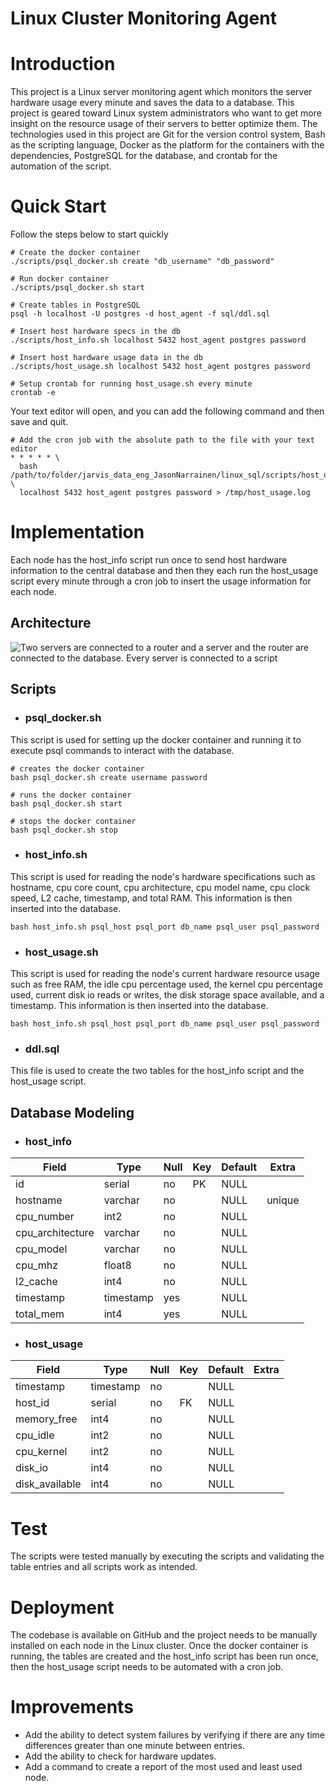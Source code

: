 # Linux Cluster Monitoring Agent
# Introduction
This project is a Linux server monitoring agent which monitors the server 
hardware usage every minute and saves the data to a database. This project 
is geared toward Linux system administrators who want to get more insight
on the resource usage of their servers to better optimize them. The 
technologies used in this project are Git for the version control system, Bash 
as the scripting language, Docker as the platform for the containers with the 
dependencies, PostgreSQL for the database, and crontab for the automation of the
script.
# Quick Start
Follow the steps below to start quickly
```shell
# Create the docker container
./scripts/psql_docker.sh create "db_username" "db_password"

# Run docker container
./scripts/psql_docker.sh start

# Create tables in PostgreSQL
psql -h localhost -U postgres -d host_agent -f sql/ddl.sql

# Insert host hardware specs in the db
./scripts/host_info.sh localhost 5432 host_agent postgres password

# Insert host hardware usage data in the db
./scripts/host_usage.sh localhost 5432 host_agent postgres password

# Setup crontab for running host_usage.sh every minute
crontab -e
```
Your text editor will open, and you can add the following command and then save and quit.
```shell
# Add the cron job with the absolute path to the file with your text editor
* * * * * \
  bash /path/to/folder/jarvis_data_eng_JasonNarrainen/linux_sql/scripts/host_usage.sh \
  localhost 5432 host_agent postgres password > /tmp/host_usage.log
```
# Implementation
Each node has the host_info script run once to send host hardware information 
to the central database and then they each run the host_usage script every 
minute through a cron job to insert the usage information for each node.
## Architecture
![Two servers are connected to a router and a server and the router are
connected to the database. Every server is connected to a script](assets/architecture_diagram.png)
## Scripts
- ### psql_docker.sh
This script is used for setting up the docker container and running it to 
execute psql commands to interact with the database.
```shell
# creates the docker container
bash psql_docker.sh create username password

# runs the docker container
bash psql_docker.sh start

# stops the docker container
bash psql_docker.sh stop
```
- ### host_info.sh
This script is used for reading the node's hardware specifications such as 
hostname, cpu core count, cpu architecture, cpu model name, cpu clock speed, 
L2 cache, timestamp, and total RAM. This information is then inserted into 
the database.
```shell
bash host_info.sh psql_host psql_port db_name psql_user psql_password
```
- ### host_usage.sh
This script is used for reading the node's current hardware resource usage such as
free RAM, the idle cpu percentage used, the kernel cpu percentage used, 
current disk io reads or writes, the disk storage space available, and a 
timestamp. This information is then inserted into the database.
```shell
bash host_info.sh psql_host psql_port db_name psql_user psql_password
```
- ### ddl.sql
This file is used to create the two tables for the host_info script and the 
host_usage script.
## Database Modeling
- ### host_info
| Field            | Type      | Null | Key | Default | Extra  |
|------------------|-----------|------|-----|---------|--------|
| id               | serial    | no   | PK  | NULL    |        |
| hostname         | varchar   | no   |     | NULL    | unique |
| cpu_number       | int2      | no   |     | NULL    |        |
| cpu_architecture | varchar   | no   |     | NULL    |        |
| cpu_model        | varchar   | no   |     | NULL    |        |
| cpu_mhz          | float8    | no   |     | NULL    |        |
| l2_cache         | int4      | no   |     | NULL    |        |
| timestamp        | timestamp | yes  |     | NULL    |        |
| total_mem        | int4      | yes  |     | NULL    |        |
- ### host_usage
| Field          | Type      | Null | Key | Default | Extra |
|----------------|-----------|------|-----|---------|-------|
| timestamp      | timestamp | no   |     | NULL    |       |
| host_id        | serial    | no   | FK  | NULL    |       |
| memory_free    | int4      | no   |     | NULL    |       |
| cpu_idle       | int2      | no   |     | NULL    |       |
| cpu_kernel     | int2      | no   |     | NULL    |       |
| disk_io        | int4      | no   |     | NULL    |       |
| disk_available | int4      | no   |     | NULL    |       |
# Test
The scripts were tested manually by executing the scripts and validating the 
table entries and all scripts work as intended.
# Deployment
The codebase is available on GitHub and the project needs to be manually 
installed on each node in the Linux cluster. Once the docker container is 
running, the tables are created and the host_info script has been run once, 
then the host_usage script needs to be automated with a cron job.
# Improvements
- Add the ability to detect system failures by verifying if there are any time 
differences greater than one minute between entries.
- Add the ability to check for hardware updates.
- Add a command to create a report of the most used and least used node.
